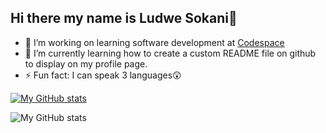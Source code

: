 ## Hi there my name is Ludwe Sokani👋

<!--
**lu-ani/lu-ani** is a ✨ _special_ ✨ repository because its `README.md` (this file) appears on your GitHub profile.

Here are some ideas to get you started:
-->
- 🔭 I’m working on learning software development at <a href="https://www.codespace.co.za/">Codespace</a>
- 🌱 I’m currently learning how to create a custom README file on github to display on my profile page.
- ⚡ Fun fact: I can speak 3 languages😲
<!-- - 👯 I’m looking to collaborate on ...
- 🤔 I’m looking for help with ...
- 💬 Ask me about ...
- 📫 How to reach me: ...
- 😄 Pronouns: ... -->

[![My GitHub stats](https://github-readme-stats.vercel.app/api/top-langs?username=lu-ani&hide=stylus,blade,jupyter%20notebook,python,shell,batchfile,dockerfile,typescript&theme=onedark&show_icons=true)](https://github.com/lu-ani)

![My GitHub stats](https://github-readme-stats.vercel.app/api?username=lu-ani&hide=contribs,prs&theme=onedark)


